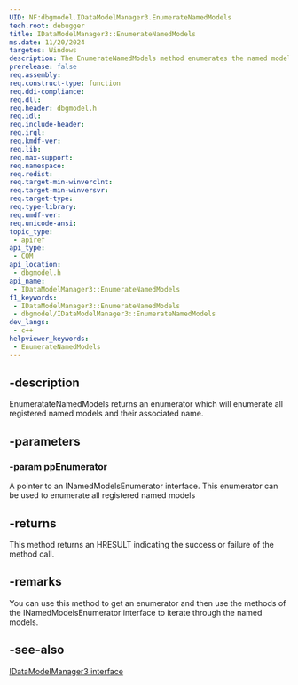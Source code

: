 ```yaml
---
UID: NF:dbgmodel.IDataModelManager3.EnumerateNamedModels
tech.root: debugger
title: IDataModelManager3::EnumerateNamedModels
ms.date: 11/20/2024
targetos: Windows
description: The EnumerateNamedModels method enumerates the named models in the data model manager.
prerelease: false
req.assembly: 
req.construct-type: function
req.ddi-compliance: 
req.dll: 
req.header: dbgmodel.h
req.idl: 
req.include-header: 
req.irql: 
req.kmdf-ver: 
req.lib: 
req.max-support: 
req.namespace: 
req.redist: 
req.target-min-winverclnt: 
req.target-min-winversvr: 
req.target-type: 
req.type-library: 
req.umdf-ver: 
req.unicode-ansi: 
topic_type:
 - apiref
api_type:
 - COM
api_location:
 - dbgmodel.h
api_name:
 - IDataModelManager3::EnumerateNamedModels
f1_keywords:
 - IDataModelManager3::EnumerateNamedModels
 - dbgmodel/IDataModelManager3::EnumerateNamedModels
dev_langs:
 - c++
helpviewer_keywords:
 - EnumerateNamedModels
---
```


## -description

EnumeratateNamedModels returns an enumerator which will enumerate all registered named models and their associated name.

## -parameters

### -param ppEnumerator

A pointer to an INamedModelsEnumerator interface. This enumerator can be used to enumerate all registered named models

## -returns

This method returns an HRESULT indicating the success or failure of the method call.

## -remarks

You can use this method to get an enumerator and then use the methods of the INamedModelsEnumerator interface to iterate through the named models.

## -see-also

[IDataModelManager3 interface](nn-dbgmodel-idatamodelmanager3.md)